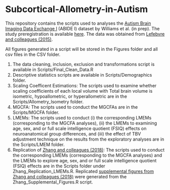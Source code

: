# Subcortical-Allometry-in-Autism


This repository contains the scripts used to analyses the [Autism Brain Imaging Data Exchange I](http://fcon_1000.projects.nitrc.org/indi/abide/abide_I.html) (ABIDE I) dataset by Williams et al. (in prep). The study preregistration is available [here](https://osf.io/6bjcg). The data was obtained from [Lefebvre and colleagues (2015)](https://www.sciencedirect.com/science/article/pii/S0006322315001018?via%3Dihub). 

All figures generated in a script will be stored in the Figures folder and all csv files in the CSV folder. 

1. The data cleaning, inclusion, exclusion and transformations script is available in Scripts/Final_Clean_Data.R
2. Descriptive statistics scripts are available in Scripts/Demographics folder. 
3. Scaling Coefficent Estimations: The scripts used to examine whether scaling coefficients of each local volume with Total brain volume is isometric, hypoallometric, or hyperallometric are in the Scripts/Allometry_Isometry folder. 
4. MGCFA: The scripts used to conduct the MGCFAs are in the Scripts/MGCFA folder. 
5. LMEMs: The scripts used to conduct (i) the corresponding LMEMs (corresponding to the MGCFA analyses), (ii) the LMEMs to examining age, sex, and or full scale intelligence quotient (FSIQ) effects on neuroanatomical group differences, and (iii) the effect of TBV adjustment technique on the results from the exploratory analyses are in the Scripts/LMEM folder. 
6. Replication of [Zhang and colleagues (2018)](https://www.cambridge.org/core/journals/psychological-medicine/article/revisiting-subcortical-brain-volume-correlates-of-autism-in-the-abide-dataset-effects-of-age-and-sex/CB66FFA7347DBE59C446BA66B1BA1A66): The scripts used to conduct the corresponding LMEMs (corresponding to the MGCFA analyses) and the LMEMs to explore age, sex, and or full scale intelligence quotient (FSIQ) effects are in the Scripts folder under Zhang_Replication_LMEMs.R. Replicated [supplemental figures from Zhang and colleagues (2018)](https://www.cambridge.org/core/journals/psychological-medicine/article/revisiting-subcortical-brain-volume-correlates-of-autism-in-the-abide-dataset-effects-of-age-and-sex/CB66FFA7347DBE59C446BA66B1BA1A66#fndtn-supplementary-materials) were generated from the Zhang_Supplemental_Figures.R script. 
